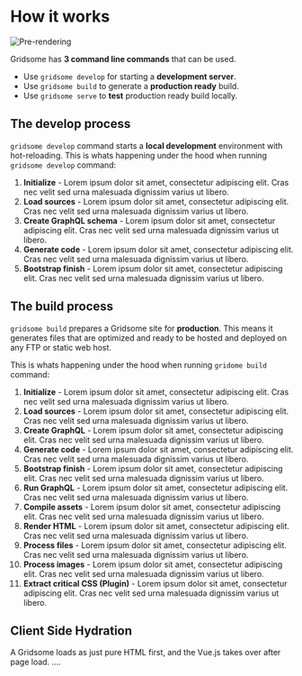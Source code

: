 # How it works
![Pre-rendering](./images/ssg-mode.png)

Gridsome has **3 command line commands** that can be used.

- Use `gridsome develop` for starting a **development server**.
- Use `gridsome build` to generate a **production ready** build.
- Use `gridsome serve` to **test** production ready build locally.


## The develop process
`gridsome develop` command starts a **local development** environment with hot-reloading.
This is whats happening under the hood when running `gridsome develop` command:


1. **Initialize** - Lorem ipsum dolor sit amet, consectetur adipiscing elit. Cras nec velit sed urna malesuada dignissim varius ut libero.
2. **Load sources** - Lorem ipsum dolor sit amet, consectetur adipiscing elit. Cras nec velit sed urna malesuada dignissim varius ut libero.
3. **Create GraphQL schema** - Lorem ipsum dolor sit amet, consectetur adipiscing elit. Cras nec velit sed urna malesuada dignissim varius ut libero.
4. **Generate code** - Lorem ipsum dolor sit amet, consectetur adipiscing elit. Cras nec velit sed urna malesuada dignissim varius ut libero.
5. **Bootstrap finish** - Lorem ipsum dolor sit amet, consectetur adipiscing elit. Cras nec velit sed urna malesuada dignissim varius ut libero.



## The build process
`gridsome build` prepares a Gridsome site for **production**. This means it generates files that are optimized and ready to be hosted and deployed on any FTP or static web host.

This is whats happening under the hood when running `gridome build` command:


1. **Initialize** - Lorem ipsum dolor sit amet, consectetur adipiscing elit. Cras nec velit sed urna malesuada dignissim varius ut libero.
2. **Load sources** - Lorem ipsum dolor sit amet, consectetur adipiscing elit. Cras nec velit sed urna malesuada dignissim varius ut libero.
3. **Create GraphQL** - Lorem ipsum dolor sit amet, consectetur adipiscing elit. Cras nec velit sed urna malesuada dignissim varius ut libero.
4. **Generate code** - Lorem ipsum dolor sit amet, consectetur adipiscing elit. Cras nec velit sed urna malesuada dignissim varius ut libero.
5. **Bootstrap finish** - Lorem ipsum dolor sit amet, consectetur adipiscing elit. Cras nec velit sed urna malesuada dignissim varius ut libero.
6. **Run GraphQL** - Lorem ipsum dolor sit amet, consectetur adipiscing elit. Cras nec velit sed urna malesuada dignissim varius ut libero.
7. **Compile assets** - Lorem ipsum dolor sit amet, consectetur adipiscing elit. Cras nec velit sed urna malesuada dignissim varius ut libero.
8. **Render HTML** - Lorem ipsum dolor sit amet, consectetur adipiscing elit. Cras nec velit sed urna malesuada dignissim varius ut libero.
9. **Process files** - Lorem ipsum dolor sit amet, consectetur adipiscing elit. Cras nec velit sed urna malesuada dignissim varius ut libero.
10. **Process images** - Lorem ipsum dolor sit amet, consectetur adipiscing elit. Cras nec velit sed urna malesuada dignissim varius ut libero.
11. **Extract critical CSS (Plugin)** - Lorem ipsum dolor sit amet, consectetur adipiscing elit. Cras nec velit sed urna malesuada dignissim varius ut libero.


## Client Side Hydration
A Gridsome loads as just pure HTML first, and the Vue.js takes over after page load.
....